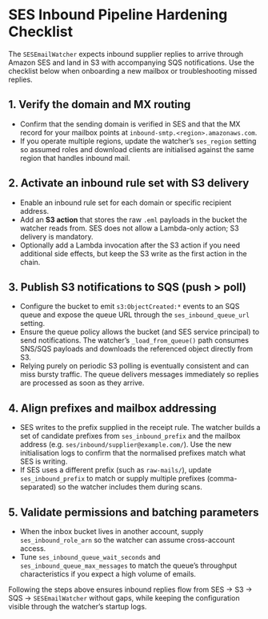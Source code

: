 # SES Inbound Pipeline Hardening Checklist

The `SESEmailWatcher` expects inbound supplier replies to arrive through Amazon
SES and land in S3 with accompanying SQS notifications. Use the checklist below
when onboarding a new mailbox or troubleshooting missed replies.

## 1. Verify the domain and MX routing
- Confirm that the sending domain is verified in SES and that the MX record for
your mailbox points at `inbound-smtp.<region>.amazonaws.com`.
- If you operate multiple regions, update the watcher’s `ses_region` setting so
assumed roles and download clients are initialised against the same region that
handles inbound mail.

## 2. Activate an inbound rule set with S3 delivery
- Enable an inbound rule set for each domain or specific recipient address.
- Add an **S3 action** that stores the raw `.eml` payloads in the bucket the
watcher reads from. SES does not allow a Lambda-only action; S3 delivery is
mandatory.
- Optionally add a Lambda invocation after the S3 action if you need additional
side effects, but keep the S3 write as the first action in the chain.

## 3. Publish S3 notifications to SQS (push > poll)
- Configure the bucket to emit `s3:ObjectCreated:*` events to an SQS queue and
expose the queue URL through the `ses_inbound_queue_url` setting.
- Ensure the queue policy allows the bucket (and SES service principal) to send
notifications. The watcher’s `_load_from_queue()` path consumes SNS/SQS payloads
and downloads the referenced object directly from S3.
- Relying purely on periodic S3 polling is eventually consistent and can miss
bursty traffic. The queue delivers messages immediately so replies are processed
as soon as they arrive.

## 4. Align prefixes and mailbox addressing
- SES writes to the prefix supplied in the receipt rule. The watcher builds a
set of candidate prefixes from `ses_inbound_prefix` and the mailbox address
(e.g. `ses/inbound/supplier@example.com/`). Use the new initialisation logs to
confirm that the normalised prefixes match what SES is writing.
- If SES uses a different prefix (such as `raw-mails/`), update
`ses_inbound_prefix` to match or supply multiple prefixes (comma-separated) so
the watcher includes them during scans.

## 5. Validate permissions and batching parameters
- When the inbox bucket lives in another account, supply
`ses_inbound_role_arn` so the watcher can assume cross-account access.
- Tune `ses_inbound_queue_wait_seconds` and `ses_inbound_queue_max_messages` to
match the queue’s throughput characteristics if you expect a high volume of
emails.

Following the steps above ensures inbound replies flow from SES → S3 → SQS →
`SESEmailWatcher` without gaps, while keeping the configuration visible through
the watcher’s startup logs.
